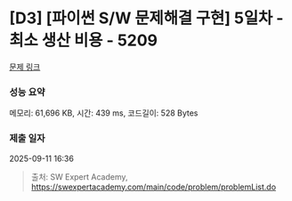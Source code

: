 # [D3] [파이썬 S/W 문제해결 구현] 5일차 - 최소 생산 비용 - 5209 

[문제 링크](https://swexpertacademy.com/main/code/problem/problemDetail.do?contestProbId=AWT-ZxiKcyIDFAVT) 

### 성능 요약

메모리: 61,696 KB, 시간: 439 ms, 코드길이: 528 Bytes

### 제출 일자

2025-09-11 16:36



> 출처: SW Expert Academy, https://swexpertacademy.com/main/code/problem/problemList.do